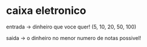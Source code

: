 caixa eletronico
================

entrada -> dinheiro que voce quer! (5, 10, 20, 50, 100)

saida -> o dinheiro no menor numero de notas possivel!